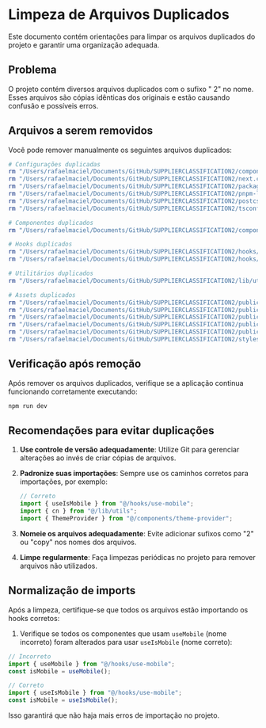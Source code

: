 # Limpeza de Arquivos Duplicados

Este documento contém orientações para limpar os arquivos duplicados do projeto e garantir uma organização adequada.

## Problema

O projeto contém diversos arquivos duplicados com o sufixo " 2" no nome. Esses arquivos são cópias idênticas dos originais e estão causando confusão e possíveis erros.

## Arquivos a serem removidos

Você pode remover manualmente os seguintes arquivos duplicados:

```bash
# Configurações duplicadas
rm "/Users/rafaelmaciel/Documents/GitHub/SUPPLIERCLASSIFICATION2/components 2.json"
rm "/Users/rafaelmaciel/Documents/GitHub/SUPPLIERCLASSIFICATION2/next.config 2.mjs"
rm "/Users/rafaelmaciel/Documents/GitHub/SUPPLIERCLASSIFICATION2/package 2.json"
rm "/Users/rafaelmaciel/Documents/GitHub/SUPPLIERCLASSIFICATION2/pnpm-lock 2.yaml"
rm "/Users/rafaelmaciel/Documents/GitHub/SUPPLIERCLASSIFICATION2/postcss.config 2.mjs"
rm "/Users/rafaelmaciel/Documents/GitHub/SUPPLIERCLASSIFICATION2/tsconfig 2.json"

# Componentes duplicados
rm "/Users/rafaelmaciel/Documents/GitHub/SUPPLIERCLASSIFICATION2/components/theme-provider 2.tsx"

# Hooks duplicados
rm "/Users/rafaelmaciel/Documents/GitHub/SUPPLIERCLASSIFICATION2/hooks/use-mobile 2.tsx"
rm "/Users/rafaelmaciel/Documents/GitHub/SUPPLIERCLASSIFICATION2/hooks/use-toast 2.ts"

# Utilitários duplicados
rm "/Users/rafaelmaciel/Documents/GitHub/SUPPLIERCLASSIFICATION2/lib/utils 2.ts"

# Assets duplicados
rm "/Users/rafaelmaciel/Documents/GitHub/SUPPLIERCLASSIFICATION2/public/placeholder 2.jpg"
rm "/Users/rafaelmaciel/Documents/GitHub/SUPPLIERCLASSIFICATION2/public/placeholder 2.svg"
rm "/Users/rafaelmaciel/Documents/GitHub/SUPPLIERCLASSIFICATION2/public/placeholder-logo 2.png"
rm "/Users/rafaelmaciel/Documents/GitHub/SUPPLIERCLASSIFICATION2/public/placeholder-logo 2.svg"
rm "/Users/rafaelmaciel/Documents/GitHub/SUPPLIERCLASSIFICATION2/public/placeholder-user 2.jpg"
rm "/Users/rafaelmaciel/Documents/GitHub/SUPPLIERCLASSIFICATION2/styles/globals 2.css"
```

## Verificação após remoção

Após remover os arquivos duplicados, verifique se a aplicação continua funcionando corretamente executando:

```bash
npm run dev
```

## Recomendações para evitar duplicações

1. **Use controle de versão adequadamente**: Utilize Git para gerenciar alterações ao invés de criar cópias de arquivos.

2. **Padronize suas importações**: Sempre use os caminhos corretos para importações, por exemplo:
   ```typescript
   // Correto
   import { useIsMobile } from "@/hooks/use-mobile";
   import { cn } from "@/lib/utils";
   import { ThemeProvider } from "@/components/theme-provider";
   ```

3. **Nomeie os arquivos adequadamente**: Evite adicionar sufixos como "2" ou "copy" nos nomes dos arquivos.

4. **Limpe regularmente**: Faça limpezas periódicas no projeto para remover arquivos não utilizados.

## Normalização de imports

Após a limpeza, certifique-se que todos os arquivos estão importando os hooks corretos:

1. Verifique se todos os componentes que usam `useMobile` (nome incorreto) foram alterados para usar `useIsMobile` (nome correto):

```typescript
// Incorreto
import { useMobile } from "@/hooks/use-mobile";
const isMobile = useMobile();

// Correto
import { useIsMobile } from "@/hooks/use-mobile";
const isMobile = useIsMobile();
```

Isso garantirá que não haja mais erros de importação no projeto.